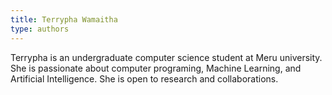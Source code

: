 ```yaml
---
title: Terrypha Wamaitha
type: authors
---
```

Terrypha is an undergraduate computer science student at Meru university. She is passionate about computer programing, Machine Learning, and Artificial Intelligence. She is open to research and collaborations.